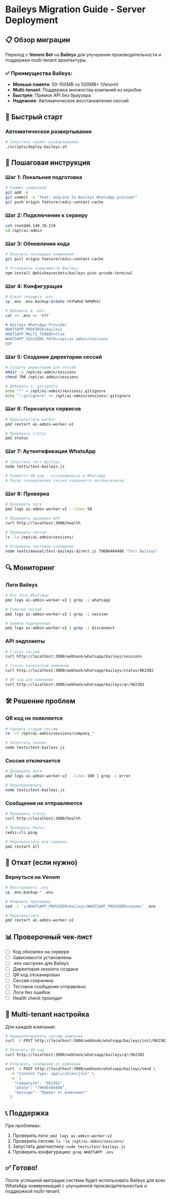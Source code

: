 # Baileys Migration Guide - Server Deployment

## 📋 Обзор миграции

Переход с **Venom Bot** на **Baileys** для улучшения производительности и поддержки multi-tenant архитектуры.

### ✅ Преимущества Baileys:
- **Меньше памяти**: 50-100MB vs 500MB+ (Venom)  
- **Multi-tenant**: Поддержка множества компаний из коробки
- **Быстрее**: Прямое API без браузера
- **Надежнее**: Автоматическое восстановление сессий

## 🚀 Быстрый старт

### Автоматическое развертывание

```bash
# Запустить скрипт развертывания
./scripts/deploy-baileys.sh
```

## 📝 Пошаговая инструкция

### Шаг 1: Локальная подготовка

```bash
# Коммит изменений
git add -A
git commit -m "feat: migrate to Baileys WhatsApp provider"
git push origin feature/redis-context-cache
```

### Шаг 2: Подключение к серверу

```bash
ssh root@46.149.70.219
cd /opt/ai-admin
```

### Шаг 3: Обновление кода

```bash
# Получить последние изменения
git pull origin feature/redis-context-cache

# Установить зависимости Baileys
npm install @whiskeysockets/baileys pino qrcode-terminal
```

### Шаг 4: Конфигурация

```bash
# Бэкап текущего .env
cp .env .env.backup-$(date +%Y%m%d-%H%M%S)

# Добавить в .env:
cat >> .env << 'EOF'

# Baileys WhatsApp Provider
WHATSAPP_PROVIDER=baileys
WHATSAPP_MULTI_TENANT=true
WHATSAPP_SESSIONS_PATH=/opt/ai-admin/sessions
EOF
```

### Шаг 5: Создание директории сессий

```bash
# Создать директорию для сессий
mkdir -p /opt/ai-admin/sessions
chmod 700 /opt/ai-admin/sessions

# Добавить в .gitignore
echo "*" > /opt/ai-admin/sessions/.gitignore
echo "!.gitignore" >> /opt/ai-admin/sessions/.gitignore
```

### Шаг 6: Перезапуск сервисов

```bash
# Перезапустить worker
pm2 restart ai-admin-worker-v2

# Проверить статус
pm2 status
```

### Шаг 7: Аутентификация WhatsApp

```bash
# Запустить тест Baileys
node tests/test-baileys.js

# Появится QR код - отсканировать в WhatsApp
# После сканирования сессия сохранится автоматически
```

### Шаг 8: Проверка

```bash
# Проверить логи
pm2 logs ai-admin-worker-v2 --lines 50

# Проверить здоровье API
curl http://localhost:3000/health

# Проверить сессии
ls -la /opt/ai-admin/sessions/

# Отправить тестовое сообщение
node tests/manual/test-baileys-direct.js 79686484488 "Тест Baileys"
```

## 🔍 Мониторинг

### Логи Baileys

```bash
# Все логи WhatsApp
pm2 logs ai-admin-worker-v2 | grep -i whatsapp

# События сессий
pm2 logs ai-admin-worker-v2 | grep -i session

# Ошибки подключения
pm2 logs ai-admin-worker-v2 | grep -i disconnect
```

### API эндпоинты

```bash
# Статус сессий
curl http://localhost:3000/webhook/whatsapp/baileys/sessions

# Статус конкретной компании
curl http://localhost:3000/webhook/whatsapp/baileys/status/962302

# QR код для компании
curl http://localhost:3000/webhook/whatsapp/baileys/qr/962302
```

## 🛠️ Решение проблем

### QR код не появляется

```bash
# Удалить старую сессию
rm -rf /opt/ai-admin/sessions/company_*

# Запустить заново
node tests/test-baileys.js
```

### Сессия отключается

```bash
# Проверить логи
pm2 logs ai-admin-worker-v2 --lines 100 | grep -i error

# Переподключить
node tests/test-baileys.js
```

### Сообщения не отправляются

```bash
# Проверить статус
curl http://localhost:3000/health

# Проверить Redis
redis-cli ping

# Перезапустить все сервисы
pm2 restart all
```

## 🔄 Откат (если нужно)

### Вернуться на Venom

```bash
# Восстановить .env
cp .env.backup-* .env

# Изменить провайдер
sed -i 's/WHATSAPP_PROVIDER=baileys/WHATSAPP_PROVIDER=venom/' .env

# Перезапустить
pm2 restart ai-admin-worker-v2
```

## 📊 Проверочный чек-лист

- [ ] Код обновлен на сервере
- [ ] Зависимости установлены
- [ ] .env настроен для Baileys
- [ ] Директория sessions создана
- [ ] QR код отсканирован
- [ ] Сессия сохранена
- [ ] Тестовое сообщение отправлено
- [ ] Логи без ошибок
- [ ] Health check проходит

## 🎯 Multi-tenant настройка

Для каждой компании:

```bash
# Инициализировать сессию компании
curl -X POST http://localhost:3000/webhook/whatsapp/baileys/init/962302

# Получить QR код
curl http://localhost:3000/webhook/whatsapp/baileys/qr/962302

# Отправить сообщение от компании
curl -X POST http://localhost:3000/webhook/whatsapp/baileys/send \
  -H "Content-Type: application/json" \
  -d '{
    "companyId": "962302",
    "phone": "79686484488",
    "message": "Привет от компании!"
  }'
```

## 📞 Поддержка

При проблемах:

1. Проверить логи: `pm2 logs ai-admin-worker-v2`
2. Проверить сессии: `ls -la /opt/ai-admin/sessions/`
3. Запустить диагностику: `node tests/test-baileys.js`
4. Проверить конфигурацию: `grep WHATSAPP .env`

## ✅ Готово!

После успешной миграции система будет использовать Baileys для всех WhatsApp коммуникаций с улучшенной производительностью и поддержкой multi-tenant.